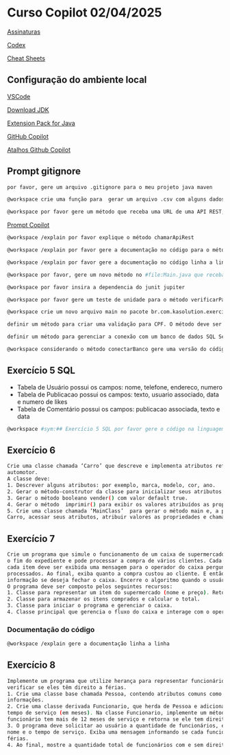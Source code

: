 # Curso Copilot 02/04/2025

[Assinaturas](https://docs.github.com/en/copilot/about-github-copilot/subscription-plans-for-github-copilot)

[Codex](https://openai.com/index/openai-codex/)

[Cheat Sheets](https://docs.github.com/en/copilot/using-github-copilot/copilot-chat/github-copilot-chat-cheat-sheet?tool=vscode)

## Configuração do ambiente local

[VSCode](https://code.visualstudio.com/)

[Download JDK](https://adoptium.net/)

[Extension Pack for Java](https://marketplace.visualstudio.com/items?itemName=vscjava.vscode-java-pack)

[GitHub Copilot](https://marketplace.visualstudio.com/items?itemName=GitHub.copilot)

[Atalhos Github Copilot](https://docs.github.com/en/copilot/managing-copilot/configure-personal-settings/configuring-github-copilot-in-your-environment?tool=jetbrains)

## Prompt gitignore
```bash
por favor, gere um arquivo .gitignore para o meu projeto java maven
```

```bash
@workspace crie uma função para  gerar um arquivo .csv com alguns dados dentro
```

```bash
@workspace por favor gere um método que receba uma URL de uma API REST, e faça uma chamada HTTP e em seguida imprima o retorno em formato de texto
```

[Prompt Copilot](https://docs.github.com/en/copilot/using-github-copilot/copilot-chat/prompt-engineering-for-copilot-chat)

```bash
@workspace /explain por favor explique o método chamarApiRest
```

```bash
@workspace /explain por favor gere a documentação no código para o método chamarApiRest
```

```bash
@workspace /explain por favor gere a documentação no código linha a linha para o método chamarApiRest, sem modificar o código fonte
```

```bash
@workspace por favor, gere um novo método no #file:Main.java que receba um número inteiro e retorne o texto se ele é par ou impar

@workspace por favor insira a dependencia do junit jupiter

@workspace por favor gere um teste de unidade para o método verificarParOuImpar na pasta de test do projeto seguindo o mesmo pacote.
```

```bash
@workspace crie um novo arquivo main no pacote br.com.kasolution.exercicio3 e definir um método para criar validação para email. O método deve ser chamado validarEmail e deve receber um parâmetro do tipo String com o email a ser validado. O método deve retornar um boolean indicando se o email é válido ou não. O método main deve chamar o método validarEmail e passar o email. Ao começar a digitar a função ‘validarEmail’, o Copilot pode sugerir o uso de expressões regulares para validação. 
```
```bash
definir um método para criar uma validação para CPF. O método deve ser chamado validarCPF e deve receber um parâmetro do tipo String com o CPF a ser validado. O método deve retornar um boolean indicando se o CPF é válido ou não. O método main deve chamar o método validarCPF e passar o CPF "123.456.789-10" como parâmetro. O Copilot pode ajudar a sugerir a criação do método para validação de CPF 
```

```bash
definir um método para gerenciar a conexão com um banco de dados SQL Server. O método deve ser chamado conectarBanco e deve receber um parâmetro do tipo String com a URL de conexão. O método deve retornar um objeto do tipo Connection. O método main deve chamar o método conectarBanco e passar a URL de conexão "jdbc:sqlserver://localhost:1433;databaseName=exemplo" como parâmetro.

@workspace considerando o método conectarBanco gere uma versão do código em c#
```

## Exercício 5 SQL
- Tabela de Usuário possui os campos: nome, telefone, endereco, numero
- Tabela de Publicacao possui os campos: texto, usuario associado, data e numero de likes
- Tabela de Comentário possui os campos: publicacao associada, texto e data

```bash
@workspace #sym:## Exercício 5 SQL por favor gere o código na linguagem SQL para criar as tabelas e associações
```

## Exercício 6

```bash
Crie uma classe chamada ‘Carro’ que descreve e implementa atributos referente a uma veículo 
automotor.  
A classe deve: 
1. Descrever alguns atributos: por exemplo, marca, modelo, cor, ano. 
2. Gerar o método-construtor da classe para inicializar seus atributos 
3. Gerar o método booleano vender() com valor default true. 
4. Gerar o método  imprimir() para exibir os valores atribuídos as propriedades(atributos) da classe. 
5. Crie uma classe chamada ‘MainClass’  para gerar o método main e, a partir, gerar o objeto da classe 
Carro, acessar seus atributos, atribuir valores as propriedades e chamar os métodos a sua execução 
```
## Exercício 7

```bash
Crie um programa que simule o funcionamento de um caixa de supermercado. O caixa fica aberto até 
o fim do expediente e pode processar a compra de vários clientes. Cada cliente pode comprar vários itens. Ao ler 
cada item deve ser exibida uma mensagem para o operador do caixa perguntando se há mais itens a serem 
processados. Ao final, exiba quanto a compra custou ao cliente. E então solicite do operador do caixa a 
informação se deseja fechar o caixa. Encerre o algoritmo quando o usuário informar que deseja fechar o caixa 
O programa deve ser composto pelos seguintes recursos: 
1. Classe para representar um item do supermercado (nome e preço). Retornar 1 se `n` for 0 ou 1. 
2. Classe para armazenar os itens comprados e calcular o total.  
3. Classe para iniciar o programa e gerenciar o caixa.  
4. Classe principal que gerencia o fluxo do caixa e interage com o operador.  
```

### Documentação do código

```bash
@workspace /explain gere a documentação linha a linha
```

## Exercício 8

```bash
Implemente um programa que utilize herança para representar funcionários de uma empresa e 
verificar se eles têm direito a férias. 
1. Crie uma classe base chamada Pessoa, contendo atributos comuns como nome e um método para exibir 
informações.  
2. Crie uma classe derivada Funcionario, que herda de Pessoa e adiciona um atributo para armazenar o 
tempo de serviço (em meses). Na classe Funcionario, implemente um método que verifica se o 
funcionário tem mais de 12 meses de serviço e retorna se ele tem direito a férias.  
3. O programa deve solicitar ao usuário a quantidade de funcionários, e para cada funcionário, pedir o 
nome e o tempo de serviço. Exiba uma mensagem informando se cada funcionário tem ou não direito a 
férias.  
4. Ao final, mostre a quantidade total de funcionários com e sem direito a férias. 
```